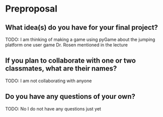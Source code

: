# Preproposal

## What idea(s) do you have for your final project?

TODO: I am thinking of making a game using pyGame about the jumping platform one user game Dr. Rosen mentioned in the lecture

## If you plan to collaborate with one or two classmates, what are their names?

TODO: I am not collaborating with anyone

## Do you have any questions of your own?

TODO: No I do not have any questions just yet
